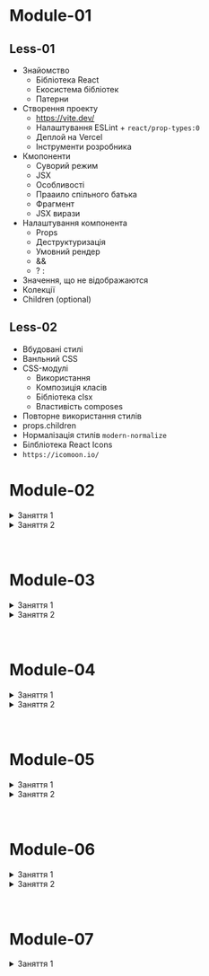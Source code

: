 # Module-01

## Less-01

- Знайомство
  - Бібліотека React
  - Екосистема бібліотек
  - Патерни
- Створення проекту
  - https://vite.dev/
  - Налаштування ESLint + `react/prop-types:0`
  - Деплой на Vercel
  - Інструменти розробника
- Кмопоненти
  - Суворий режим
  - JSX
  - Особливості
  - Прааило спільного батька
  - Фрагмент
  - JSX вирази
- Налаштування компонента
  - Props
  - Деструктуризація
  - Умовний рендер
  - &&
  - ? :
- Значення, що не відображаются
- Колекції
- Children (optional)

## Less-02

- Вбудовані стилі
- Ванльний CSS
- CSS-модулі
  - Використання
  - Композиція класів
  - Бібліотека clsx
  - Властивість composes
- Повторне використання стилів
- props.children
- Нормалізація стилів `modern-normalize`
- Білбліотека React Icons
- `https://icomoon.io/`

# Module-02

<details>
  <summary>Заняття 1</summary>
<ul>
    <li>Обробка подій</li>
    <ul>
        <li>Посилання на ф-ю</li>
        <li>Анонімний колбек</li>
        <li>Обʼєкт події</li>
    </ul>
    <li>Стан компонента</li>
    <ul>
        <li>Рективність</li>
        <li>useState</li>
        <li>Асинхронність оновлення стану</li>
        <li>Ізоляція стану</li>
        <li>Підняття стану</li>
        <li>Декілька станів</li>
        <li>Оновлення обʼєктів</li>
    </ul>
</ul>
</details>

<details>
  <summary>Заняття 2</summary>
<ul>
    <li>Життєвий цикл компонента</li>
    <ul>
        <li>Монтування</li>
        <li>Оновлення</li>
        <li>Розмонтування</li>
    </ul>
    <li>Хук <code>useEffect</code></li>
    <ul>
        <li>Монтування та суворий режим</li>
        <li>Розмонування та очищення ефекту</li>
        <li>Оновлення</li>
        <li>Декілька ефектів</li>
    </ul>
    <li>Робота з <code>localeStorage</code></li>
    <ul>
        <li>Запис</li>
        <li>Читання через <code>useState(callback)</code></li>
    </ul>
</ul>
</details>
<br/>
<br/>

# Module-03

<details>
  <summary>Заняття 1</summary>
<ul>
    <li>Форми</li>
    <ul>
        <li>Сабміт форми <code>onSubmit</code></li>
        <li>Неконтрольована форма з <code>event.target.elements</code></li>
        <li>Очищення форми після сабміту з <code>event.target.reset()</code></li>
    </ul>
    <li>Форма як окремий компонент</li>
    <ul>
        <li>Пропс сабміту</li>
    </ul>
    <li>Хук <code>useId</code></li>
    <li>Контрольовані елементи</li>
    <ul>
        <li>Атрибути <code>value</code> та <code>onChange</code></li>
        <li>Текстове поле</li>
        <li>Елемент <code>select</code></li>
    </ul>
    <li>Контрольована форма</li>
    <ul>
        <li>Обробка сабміту у форми</li>
        <li>Очищення форми після сабміту</li>
    </ul>
</ul>
</details>

<details>
  <summary>Заняття 2</summary>
<ul>
    <li>Бібліотека <code>Formik</code></li>
    <li>Контейнер форми <code>Formik</code> та <code>Form</code></li>
    <ul>
        <li>Пропс <code>initialValues</code></li>
        <li>Пропс <code>onSubmit</code></li>
    </ul>
    <li>Поля форми <code>Field</code></li>
    <ul>
        <li>Атрибут <code>name</code></li>
        <li>Початкове значення елемнетів</li>
    </ul>
    <li>Відправка форми</li>
    <ul>
        <li>Параметри <code>values</code> та <code>actions</code></li>
        <li>Початкове значення елемнетів</li>
    </ul>
    <li>Стилізація</li>
    <li>Типи полів через пропс <code>as</code></li>
    <li>Валідація з <code>Yup</code></li>
    <ul>
        <li>Схема валідації</li>
        <li>Пропс <code>validationSchema</code></li>
        <li>Компонент <code>ErrorMessage</code></li>
    </ul>

</ul>
</details>
<br/>
<br/>

# Module-04

<details>
  <summary>Заняття 1</summary>
<ul>
    <li>HTTP-запити axios</li>
    <li><a href="https://hn.algolia.com/api"><code>https://hn.algolia.com/api</code></a></li>
    <ul>
        <li>Запит при монтуванні компонента</li>
        <li>Оголошення функції у ефекті</li>
        <li>Обробка даних запиту</li>
        <li>Відображення даних</li>
        <li>Поділ відповідальності</li>
    </ul>
    <li>Пошук через форму</li>
    <li>Індикатор завантаження</li>
    <li>Обробка помилок</li>
    <li>Пагінація</li>
</ul>
</details>

<details>
  <summary>Заняття 2</summary>
<ul>
    <li>Хук <code>useMemo</code></li>
    <li>Хук <code>useRef</code></li>
    <ul>
        <li>Створення</li>
        <li>Життєвий цикл рефа</li>
        <li><code>getBoundingClientRect()</code></li>
        <li>Відсутність реактивності</li>
    </ul>
    <li>Контекст</li>
    <ul>
        <li>Створення контексту</li>
        <li>Компонент <code>Provider</code></li>
        <li>Хук <code>useContext</code></li>
        <li>Кастомний компонент провайдеру</li>
    </ul>

</ul>
</details>
<br/>
<br/>

# Module-05

<details>
  <summary>Заняття 1</summary>
<ul>
    <li>Маршрутизація</li>
    <li>Компонент <code>BrowserRouter</code></li>
    <li>Компоненти <code>Route</code> та <code>Routes</code></li>
    <li>Сторінка помилки навігації</li>
    <li>Компоненти <code>Link</code> та <code>NavLink</code></li>
    <li>URL_апраметри з <code>useParams</code></li>
    <li>Вкладені маршрути та <code>Outlet</code></li>
    <li>Деплой на <code>Versel</code> у матеріалах</li>
</ul>
</details>

<details>
  <summary>Заняття 2</summary>
<ul>
    <li>Рядок запиту</li>
    <ul>
        <li>Вилучення з параметрів <code>useSearchParams</code></li>
        <li>Тип значень повертаємий методом <code>get</code></li>
        <li>Зміна рядка запиту</li>
    </ul>
    <li>Обʼєкт місцезнаходження</li>
    <ul>
        <li>Хук <code>useLocation</code></li>
        <li>Властивість <code>location.state</code></li>
    </ul>
    <li>Розділення коду</li>
    <ul>
        <li><code>lazy</code> та <code>Suspence</code></li>
    </ul>
</ul>
</details>
<br/>
<br/>

# Module-06

<details>
  <summary>Заняття 1</summary>
<ul>
    <li>Управління станом</li>
        <ul>
            <li>Глобальний стан</li>
            <li>Потік даних</li>
        </ul>
    <li>Встановлення <code>Redux</code> та <code>React Redux</code></li>
    <li>Стор <code>store</code></li>
        <ul>
            <li><code>Redux DevTools</code></li>
        </ul>
    <li>Підписка на стор</li>
        <ul>
            <li>Функції-селектори</li>
        </ul>
    <li>Екшени <code>ections</code></li>
        <ul>
            <li>Генератори екшенів</li>
            <li>Відправлення екшенів</li>
        </ul>
    <li>Редюсери <code>reducers</code></li>
        <ul>
            <li>Що таке редюсер</li>
            <li>Кореневий редюсер</li>
            <li>Обробка екшенів</li>
            <li>Композиція редюсерів</li>
        </ul>
</ul>
</details>

<details>
  <summary>Заняття 2</summary>
        <ul>
            <li>configureStore</li>
            <li>Функція createAction</li>
            <li>Функція createReducer</li>
            <li>Функція createSlice</li>
            <li>Створення слайса</li>
            <li>Властивості name та initialState</li>
            <li>Властивість reducers та case-редюсери</li>
            <li>Експорт фабрик екшенів</li>
            <li>Експорт кореневого редюсера</li>
            <li>Використання Immer для оновлення стану у case-редюсерах слайсів</li>
            <li>Бібліотека Redux Persist</li>
            <li>Створення конфігурації</li>
            <li>Створення persistor</li>
            <li>Додавання PersistGate</li>
        </ul>
</details>
<br/>
<br/>

# Module-07

<details>
  <summary>Заняття 1</summary>
<ul>
    <li>https://64689aefe99f0ba0a8286f54.mockapi.io/</li>
    <li>Асинхронні операції</li>
    <li>Форма стану слайса: <code>loading, error, data</code></li>
    <li>Оголошення операції <code>fetchTasks</code> через <code>createAsyncThunk</code> </li>
        <ul>
            <li>Діспатч операції у компоненті при монтуванні</li>
            <li>Екшени операції: <code>pending, fulfilled, rejected</code></li>
            <li>Обробка результату операцій у слайсі <code>extraReducers</code></li>
            <li>Обробка запиту, що завершився з помилкою <code>rejectWithValue</code></li>
        </ul>
    <li>Операції <code>addTask</code> та <code>deleteTask</code></li>
        <ul>
            <li>Діспатч операцій у компонентах</li>
            <li>Обробка результату операцій у слайсі</li>
        </ul>
</ul>
</details>
